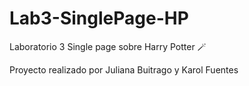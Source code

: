 # Lab3-SinglePage-HP
Laboratorio 3 Single page sobre Harry Potter 🪄

Proyecto realizado por Juliana Buitrago y Karol Fuentes
